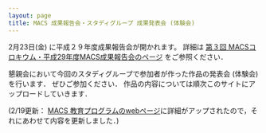 ```yaml
---
layout: page
title: MACS 成果報告会・スタディグループ 成果発表会 (体験会)
---
```


2月23日(金) に平成２９年度成果報告会が開かれます。
詳細は [第３回 MACSコロキウム・平成29年度MACS成果報告会のページ](http://www.sci.kyoto-u.ac.jp/ja/academics/programs/macs/colloquium/20180223.html) をご参照ください．

懇親会において今回のスタディグループで参加者が作った作品の発表会 (体験会) を行います． ぜひご参加ください．
作品の内容については順次このサイトにアップロードしていきます．

(2/19更新： [MACS 教育プログラムのwebページ](http://www.sci.kyoto-u.ac.jp/ja/academics/programs/macs/)に詳細がアップされたので，それにあわせて内容を更新しました．)